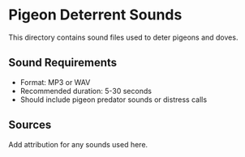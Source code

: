 # Pigeon Deterrent Sounds

This directory contains sound files used to deter pigeons and doves.

## Sound Requirements
- Format: MP3 or WAV
- Recommended duration: 5-30 seconds
- Should include pigeon predator sounds or distress calls

## Sources
Add attribution for any sounds used here.